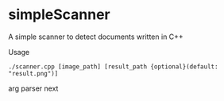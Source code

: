 # simpleScanner
A simple scanner to detect documents written in C++

Usage
```
./scanner.cpp [image_path] [result_path {optional}(default: "result.png")]
```
arg parser next
